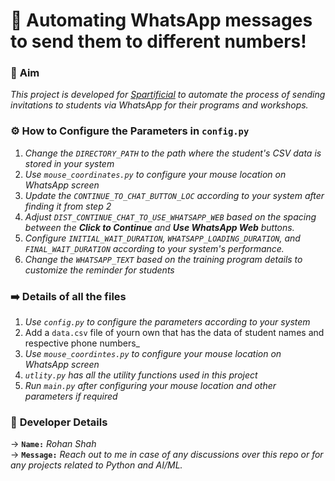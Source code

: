 # 📩 Automating WhatsApp messages to send them to different numbers!

### 🎯 **Aim**           
_This project is developed for [Spartificial](https://spartificial.com) to automate the process of sending invitations to students via WhatsApp for their programs and workshops._

### ⚙️ **How to Configure the Parameters in `config.py`**
1. _Change the `DIRECTORY_PATH` to the path where the student's CSV data is stored in your system_
2. _Use `mouse_coordinates.py` to configure your mouse location on WhatsApp screen_
3. _Update the `CONTINUE_TO_CHAT_BUTTON_LOC` according to your system after finding it from step 2_
4. _Adjust `DIST_CONTINUE_CHAT_TO_USE_WHATSAPP_WEB` based on the spacing between the **Click to Continue** and **Use WhatsApp Web** buttons._
5. _Configure `INITIAL_WAIT_DURATION`, `WHATSAPP_LOADING_DURATION`, and `FINAL_WAIT_DURATION` according to your system's performance._
6. _Change the `WHATSAPP_TEXT` based on the training program details to customize the reminder for students_
   
### ➡️ **Details of all the files**
1. _Use `config.py` to configure the parameters according to your system_
2. Add a `data.csv` file of yourn own that has the data of student names and respective phone numbers_
3. _Use `mouse_coordintes.py` to configure your mouse location on WhatsApp screen_
4. _`utlity.py` has all the utility functions used in this project_
5. _Run `main.py` after configuring your mouse location and other parameters if required_

### 🤝 **Developer Details**
$\rightarrow$ **`Name:`** *Rohan Shah*           
$\rightarrow$ **`Message:`** *Reach out to me in case of any discussions over this repo or for any projects related to Python and AI/ML.*




